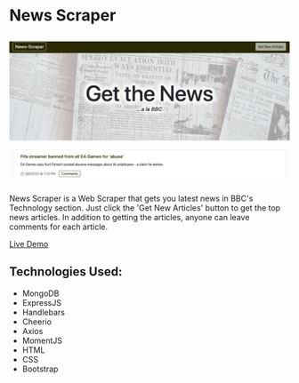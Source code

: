 # News Scraper
![News Scraper](/screenshot.png)
--
News Scraper is a Web Scraper that gets you latest news in BBC's Technology section.  Just click the 'Get New Articles' button to get the top news articles.  In addition to getting the articles, anyone can leave comments for each article.

[Live Demo](https://news-scraper-mdb-hdlbrs-xprs.herokuapp.com/)

Technologies Used:
--
* MongoDB
* ExpressJS
* Handlebars
* Cheerio
* Axios
* MomentJS
* HTML
* CSS
* Bootstrap